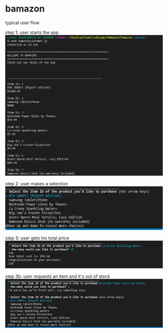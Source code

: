 # bamazon

typical user flow

step 1: user starts the app
![image](/screenshots/capture.jpg)

step 2: user makes a selection
![image](/screenshots/capture2.jpg)

step 3: user gets his total price
![image](/screenshots/capture3.jpg)

step 3b: user requests an item and it's out of stock
![image](/screenshots/capture4.jpg)